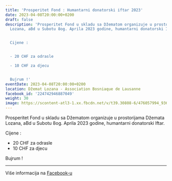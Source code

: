 ```yaml
---
title: 'Prosperitet Fond : Humantarni donatorski iftar 2023'
date: 2023-04-08T20:00:00+0200
draft: false
description: 'Prosperitet Fond u skladu sa Džematom organizuje u prostorijama Džemata
  Lozana, aBd u Subotu 8og. Aprila 2023 godine, humantarni donatorski Iftar.


  Cijene :


  - 20 CHF za odrasle

  - 10 CHF za djecu


  Bujrum !'
eventDate: 2023-04-08T20:00:00+0200
location: Džemat Lozana - Association Bosniaque de Lausanne
facebook_id: '224742946887049'
weight: 30
image: https://scontent-atl3-1.xx.fbcdn.net/v/t39.30808-6/476057994_936635281930405_1135964331823661885_n.jpg?_nc_cat=106&ccb=1-7&_nc_sid=9e60e4&_nc_ohc=s6Sdlt6MiTUQ7kNvwGISbAe&_nc_oc=AdllJd_9oMgS7R5zXC5f0Gh-bGSL4bh0pnzf4vgBHW1rHH75qVN4A-mXJEYtEU90o2c&_nc_zt=23&_nc_ht=scontent-atl3-1.xx&edm=ABTKTjYEAAAA&_nc_gid=09NMjOapIY-gCU3CFlNpUQ&oh=00_AfTMMwGZ1XsW790pXQ_S625Hj6x6A4b10tX7pLhtIVENeQ&oe=687B9DFD
---
```


Prosperitet Fond u skladu sa Džematom organizuje u prostorijama Džemata Lozana, aBd u Subotu 8og. Aprila 2023 godine, humantarni donatorski Iftar.

Cijene :

- 20 CHF za odrasle
- 10 CHF za djecu

Bujrum !

---

Više informacija na [Facebook-u](https://facebook.com/events/224742946887049)